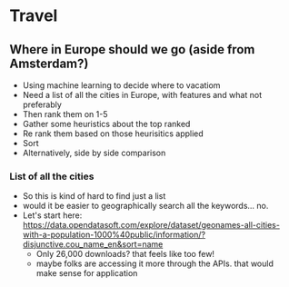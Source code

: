 # Travel

## Where in Europe should we go (aside from Amsterdam?)
- Using machine learning to decide where to vacatiom
- Need a list of all the cities in Europe, with features and what not preferably
- Then rank them on 1-5
- Gather some heuristics about the top ranked
- Re rank them based on those heurisitics applied
- Sort
- Alternatively, side by side comparison 


### List of all the cities
- So this is kind of hard to find just a list
- would it be easier to geographically search all the keywords... no.
- Let's start here: https://data.opendatasoft.com/explore/dataset/geonames-all-cities-with-a-population-1000%40public/information/?disjunctive.cou_name_en&sort=name
    - Only 26,000 downloads? that feels like too few! 
    - maybe folks are accessing it more through the APIs. that would make sense for application